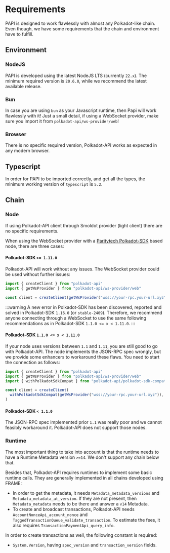 # Requirements

PAPI is designed to work flawlessly with almost any Polkadot-like chain. Even though, we have some requirements that the chain and environment have to fulfill.

## Environment

### NodeJS

PAPI is developed using the latest NodeJS LTS (currently `22.x`). The minimum required version is `20.6.0`, while we recommend the latest available release.

### Bun

In case you are using `bun` as your Javascript runtime, then Papi will work flawlessly with it! Just a small detail, if using a WebSocket provider, make sure you import it from `polkadot-api/ws-provider/web`!

### Browser

There is no specific required version, Polkadot-API works as expected in any modern browser.

## Typescript

In order for PAPI to be imported correctly, and get all the types, the minimum working version of `typescript` is `5.2`.

## Chain

### Node

If using Polkadot-API client through Smoldot provider (light client) there are no specific requirements.

When using the WebSocket provider with a [Paritytech Polkadot-SDK](https://github.com/paritytech/polkadot-sdk) based node, there are three cases:

#### Polkadot-SDK `>= 1.11.0`

Polkadot-API will work without any issues. The WebSocket provider could be used without further issues:

```ts
import { createClient } from "polkadot-api"
import { getWsProvider } from "polkadot-api/ws-provider/web"

const client = createClient(getWsProvider("wss://your-rpc.your-url.xyz"))
```

:::warning
A new error in Polkadot-SDK has been discovered, reported and solved in Polkadot-SDK `1.16.0` (or `stable-2409`). Therefore, we recommend anyone connecting through a WebSocket to use the same following recommendations as in Polkadot-SDK `1.1.0 <= x < 1.11.0`.
:::

#### Polkadot-SDK `1.1.0 <= x < 1.11.0`

If your node uses versions between `1.1` and `1.11`, you are still good to go with Polkadot-API. The node implements the JSON-RPC spec wrongly, but we provide some enhancers to workaround these flaws. You need to start the connection as follows:

```ts
import { createClient } from "polkadot-api"
import { getWsProvider } from "polkadot-api/ws-provider/web"
import { withPolkadotSdkCompat } from "polkadot-api/polkadot-sdk-compat"

const client = createClient(
  withPolkadotSdkCompat(getWsProvider("wss://your-rpc.your-url.xyz")),
)
```

#### Polkadot-SDK `< 1.1.0`

The JSON-RPC spec implemented prior `1.1` was really poor and we cannot feasibly workaround it. Polkadot-API does not support those nodes.

### Runtime

The most important thing to take into account is that the runtime needs to have a Runtime Metadata version `>=14`. We don't support any chain below that.

Besides that, Polkadot-API requires runtimes to implement some basic runtime calls. They are generally implemented in all chains developed using FRAME:

- In order to get the metadata, it needs `Metadata_metadata_versions` and `Metadata_metadata_at_version`. If they are not present, then `Metadata_metadata` needs to be there and answer a `v14` Metadata.
- To create and broadcast transactions, Polkadot-API needs `AccountNonceApi_account_nonce` and `TaggedTransactionQueue_validate_transaction`. To estimate the fees, it also requires `TransactionPaymentApi_query_info`.

In order to create transactions as well, the following constant is required:

- `System.Version`, having `spec_version` and `transaction_version` fields.
